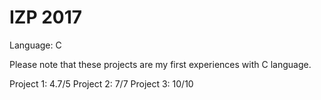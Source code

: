 # IZP 2017
Language: C

Please note that these projects are my first experiences with C language.

Project 1: 4.7/5
Project 2: 7/7
Project 3: 10/10